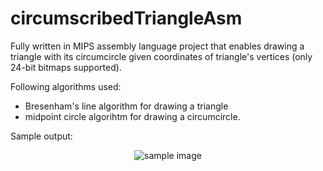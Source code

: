 # circumscribedTriangleAsm

Fully written in MIPS assembly language project that enables drawing a triangle with its circumcircle given coordinates of triangle's vertices (only 24-bit bitmaps supported).

Following algorithms used:
  * Bresenham's line algorithm for drawing a triangle
  * midpoint circle algorihtm for drawing a circumcircle. 

Sample output:

<p align="center">
<img src="https://github.com/culring/circumscribedTriangleAsm/blob/master/sample.bmp" alt="sample image">
</p>
